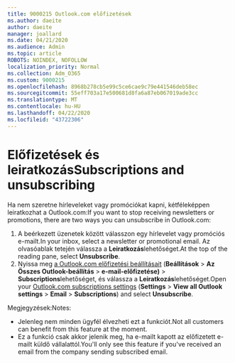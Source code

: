 ```yaml
---
title: 9000215 Outlook.com előfizetések
ms.author: daeite
author: daeite
manager: joallard
ms.date: 04/21/2020
ms.audience: Admin
ms.topic: article
ROBOTS: NOINDEX, NOFOLLOW
localization_priority: Normal
ms.collection: Adm_O365
ms.custom: 9000215
ms.openlocfilehash: 8968b278cb5e99c5ce6cae9c79e441546deb58ec
ms.sourcegitcommit: 55eff703a17e500681d8fa6a87eb067019ade3cc
ms.translationtype: MT
ms.contentlocale: hu-HU
ms.lasthandoff: 04/22/2020
ms.locfileid: "43722306"
---
```

# <a name="subscriptions-and-unsubscribing"></a><span data-ttu-id="cb7ae-102">Előfizetések és leiratkozás</span><span class="sxs-lookup"><span data-stu-id="cb7ae-102">Subscriptions and unsubscribing</span></span>

<span data-ttu-id="cb7ae-103">Ha nem szeretne hírleveleket vagy promóciókat kapni, kétféleképpen leiratkozhat a Outlook.com:</span><span class="sxs-lookup"><span data-stu-id="cb7ae-103">If you want to stop receiving newsletters or promotions, there are two ways you can unsubscribe in Outlook.com:</span></span>

1. <span data-ttu-id="cb7ae-104">A beérkezett üzenetek között válasszon egy hírlevelet vagy promóciós e-mailt.</span><span class="sxs-lookup"><span data-stu-id="cb7ae-104">In your inbox, select a newsletter or promotional email.</span></span> <span data-ttu-id="cb7ae-105">Az olvasóablak tetején válassza a **Leiratkozás**lehetőséget.</span><span class="sxs-lookup"><span data-stu-id="cb7ae-105">At the top of the reading pane, select **Unsubscribe**.</span></span>
2. <span data-ttu-id="cb7ae-106">Nyissa meg [a Outlook.com előfizetési beállításait](https://outlook.live.com/mail/options/mail/brandsSubscriptions) (**Beállítások** > **Az Összes Outlook-beállítás** > **e-mail-előfizetése)** > **Subscriptions**lehetőséget, és válassza a **Leiratkozás**lehetőséget.</span><span class="sxs-lookup"><span data-stu-id="cb7ae-106">Open your [Outlook.com subscriptions settings](https://outlook.live.com/mail/options/mail/brandsSubscriptions) (**Settings** > **View all Outlook settings** > **Email** > **Subscriptions**) and select **Unsubscribe**.</span></span>

<span data-ttu-id="cb7ae-107">Megjegyzések:</span><span class="sxs-lookup"><span data-stu-id="cb7ae-107">Notes:</span></span>

- <span data-ttu-id="cb7ae-108">Jelenleg nem minden ügyfél élvezheti ezt a funkciót.</span><span class="sxs-lookup"><span data-stu-id="cb7ae-108">Not all customers can benefit from this feature at the moment.</span></span>
- <span data-ttu-id="cb7ae-109">Ez a funkció csak akkor jelenik meg, ha e-mailt kapott az előfizetett e-mailt küldő vállalattól.</span><span class="sxs-lookup"><span data-stu-id="cb7ae-109">You'll only see this feature if you've received an email from the company sending subscribed email.</span></span>